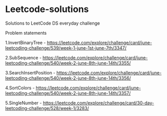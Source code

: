 # Leetcode-solutions
Solutions to LeetCode DS everyday challenge

Problem statements 


1.InvertBinaryTree - https://leetcode.com/explore/challenge/card/june-leetcoding-challenge/539/week-1-june-1st-june-7th/3347/

2.SubSequence -      https://leetcode.com/explore/challenge/card/june-leetcoding-challenge/540/week-2-june-8th-june-14th/3355/

3.SearchInsertPosition - https://leetcode.com/explore/challenge/card/june-leetcoding-challenge/540/week-2-june-8th-june-14th/3356/

4.SortColors - https://leetcode.com/explore/challenge/card/june-leetcoding-challenge/540/week-2-june-8th-june-14th/3357/

5.SingleNumber - https://leetcode.com/explore/challenge/card/30-day-leetcoding-challenge/528/week-1/3283/

